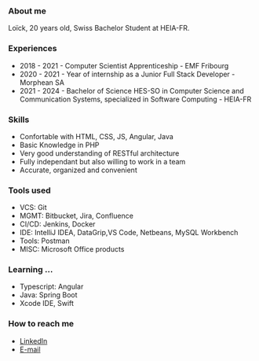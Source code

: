 
### About me

Loïck, 20 years old, Swiss Bachelor Student at HEIA-FR.

### Experiences

* 2018 - 2021 - Computer Scientist Apprenticeship - EMF Fribourg
* 2020 - 2021 - Year of internship as a Junior Full Stack Developer - Morphean SA
* 2021 - 2024 - Bachelor of Science HES-SO in Computer Science and Communication Systems, specialized in Software Computing - HEIA-FR

### Skills

* Confortable with HTML, CSS, JS, Angular, Java
* Basic Knowledge in PHP
* Very good understanding of RESTful architecture
* Fully independant but also willing to work in a team
* Accurate, organized and convenient

### Tools used

* VCS: Git
* MGMT: Bitbucket, Jira, Confluence
* CI/CD: Jenkins, Docker
* IDE: IntelliJ IDEA, DataGrip,VS Code, Netbeans, MySQL Workbench
* Tools: Postman
* MISC: Microsoft Office products

### Learning ...

* Typescript: Angular
* Java: Spring Boot
* Xcode IDE, Swift

### How to reach me

* [LinkedIn](https://www.linkedin.com/in/mrcopinux/)
* [E-mail](mailto:loick2610@gmail.com)
